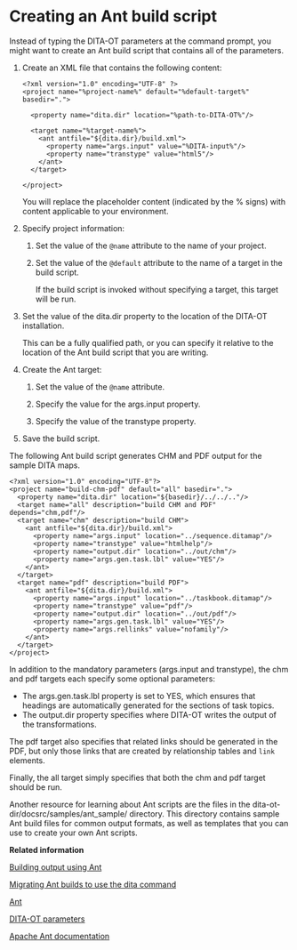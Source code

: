 # Creating an Ant build script

Instead of typing the DITA-OT parameters at the command prompt, you might want to create an Ant build script that contains all of the parameters.

1.  Create an XML file that contains the following content:

    ```
    <?xml version="1.0" encoding="UTF-8" ?>
    <project name="%project-name%" default="%default-target%" basedir=".">
    
      <property name="dita.dir" location="%path-to-DITA-OT%"/>
    
      <target name="%target-name%">
        <ant antfile="${dita.dir}/build.xml">
          <property name="args.input" value="%DITA-input%"/>
          <property name="transtype" value="html5"/>
        </ant>
      </target>
    
    </project>
    ```

    You will replace the placeholder content \(indicated by the % signs\) with content applicable to your environment.

2.  Specify project information:

    1.  Set the value of the `@name` attribute to the name of your project.

    2.  Set the value of the `@default` attribute to the name of a target in the build script.

        If the build script is invoked without specifying a target, this target will be run.

3.  Set the value of the dita.dir property to the location of the DITA-OT installation.

    This can be a fully qualified path, or you can specify it relative to the location of the Ant build script that you are writing.

4.  Create the Ant target:

    1.  Set the value of the `@name` attribute.

    2.  Specify the value for the args.input property.

    3.  Specify the value of the transtype property.

5.  Save the build script.


The following Ant build script generates CHM and PDF output for the sample DITA maps.

```
<?xml version="1.0" encoding="UTF-8"?>
<project name="build-chm-pdf" default="all" basedir=".">
  <property name="dita.dir" location="${basedir}/../../.."/>
  <target name="all" description="build CHM and PDF" depends="chm,pdf"/>
  <target name="chm" description="build CHM">
    <ant antfile="${dita.dir}/build.xml">
      <property name="args.input" location="../sequence.ditamap"/>
      <property name="transtype" value="htmlhelp"/>
      <property name="output.dir" location="../out/chm"/>
      <property name="args.gen.task.lbl" value="YES"/>
    </ant>
  </target>
  <target name="pdf" description="build PDF">
    <ant antfile="${dita.dir}/build.xml">
      <property name="args.input" location="../taskbook.ditamap"/>
      <property name="transtype" value="pdf"/>
      <property name="output.dir" location="../out/pdf"/>
      <property name="args.gen.task.lbl" value="YES"/>
      <property name="args.rellinks" value="nofamily"/>
    </ant>
  </target>
</project>
```

In addition to the mandatory parameters \(args.input and transtype\), the chm and pdf targets each specify some optional parameters:

-   The args.gen.task.lbl property is set to YES, which ensures that headings are automatically generated for the sections of task topics.
-   The output.dir property specifies where DITA-OT writes the output of the transformations.

The pdf target also specifies that related links should be generated in the PDF, but only those links that are created by relationship tables and `link` elements.

Finally, the all target simply specifies that both the chm and pdf target should be run.

Another resource for learning about Ant scripts are the files in the dita-ot-dir/docsrc/samples/ant\_sample/ directory. This directory contains sample Ant build files for common output formats, as well as templates that you can use to create your own Ant scripts.

**Related information**  


[Building output using Ant](../topics/building-with-ant.md)

[Migrating Ant builds to use the dita command](../topics/migrating-ant-to-dita.md)

[Ant](../topics/ant.md)

[DITA-OT parameters](../parameters/parameters_intro.md)

[Apache Ant documentation](http://ant.apache.org/manual)

